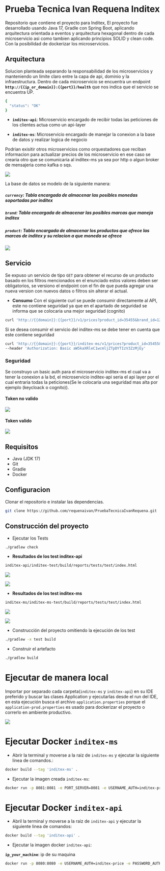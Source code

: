 
# Prueba Tecnica Ivan Requena Inditex

Repositorio que contiene el proyecto para Inditex, El proyecto fue desarrollado usando Java 17, Gradle con Spring Boot, aplicando  arquitectura orientada a eventos y arquitectura hexagonal dentro de cada microservicio asi como tambien aplicando principios SOLID y clean code. Con la posibilidad de dockerizar los microservicios.

## Arquitectura

Solucion planteada separando la responsabilidad de los microservicios y manteniendo un límite claro entre la capa de api, dominio y la infraestructura. Dentro de cada microservicio se encuentra un endpoint 
**`http://{{ip_or_domain}}:{{port}}/health`** que nos indica que el servicio se encuentra UP.

```bash
{
  "status": "OK"
}
```

* **`inditex-api`**: Microservicio encargado de recibir todas las peticiones de los clientes actua como un api-layer

* **`inditex-ms`**: Microservicio encargado de manejar la conexion a la base de datos y realizar logica de negocio

Podrian exisitir otros microservicios como orquestadores que reciban informacion para actualizar precios de los microservicio en ese caso se crearia otro que se comunicaria al inditex-ms ya sea por http o algun broker de mensajeria como kafka o sqs.

![](https://github.com/requenaivan/PruebaTecnicaIvanRequena/blob/main/Diagrama.png?raw=true)

La base de datos se modelo de la siguiente manera:

##### `currency`: Tabla encargada de almacenar las posibles monedas soportadas por inditex
##### `brand`: Tabla encargada de almacenar las posibles marcas que maneja inditex
##### `product`: Tabla encargada de almacenar los productos que ofrece las marcas de inditex y su relacion a que moneda se ofrece

 ![](https://github.com/requenaivan/PruebaTecnicaIvanRequena/blob/main/bd.png?raw=true)

## Servicio

Se expuso un servicio de tipo `GET` para obtener el recurso de un producto basado en los filtros mencionados en el enunciado estos valores deben ser obligatorios, se versiono el endpoint con el fin de que pueda agregar una nueva version con nuevos datos o filtros sin alterar el actual.

* **Consumo**
Con el siguiente curl se puede consumir directamente al API, este no contiene seguridad ya que en el apartado de seguridad se informa que se colocaria una mejor seguridad (cognito)

```bash
curl 'http://{{domain}}:{{port}}/v1/prices?product_id=35455&brand_id=12&application_date=2020-06-14-16.00.00'
```

Si se desea consumir el servicio del inditex-ms se debe tener en cuenta que este contiene seguridad

```bash
curl 'http://{{domain}}:{{port}}/inditex-ms/v1/prices?product_id=35455&brand_id=1&application_date=2020-06-14-16.00.00' \
--header 'Authorization: Basic aW5kaXRleC1wcmljZTpDYTIzV3ZzMjEy'
```

### Seguridad

Se construyo un basic auth para el microservicio inditex-ms el cual va a tener la conexion a la bd, el microservicio inditex-api seria el api layer por el cual entraria todas la peticiones(Se le colocaria una seguridad mas alta por ejemplo (keycloack o cognito)).

#### Token no valido

![](https://github.com/requenaivan/PruebaTecnicaIvanRequena/blob/main/token_not_valid.png?raw=true)

#### Token valido

![](https://github.com/requenaivan/PruebaTecnicaIvanRequena/blob/main/getPrice.png?raw=true)

## Requisitos

* Java (JDK 17)
* Git
* Gradle
* Docker

## Configuracion
Clonar el repositorio e instalar las dependencias.
```bash
git clone https://github.com/requenaivan/PruebaTecnicaIvanRequena.git
```

## Construcción del proyecto

* Ejecutar los Tests

```bash
./gradlew check
```
* **Resultados de los test inditex-api**
```bash
inditex-api/inditex-test/build/reports/tests/test/index.html
```
![](https://github.com/requenaivan/PruebaTecnicaIvanRequena/blob/main/test_api.png?raw=true)

![](https://github.com/requenaivan/PruebaTecnicaIvanRequena/blob/main/test_api_price.png?raw=true)

* **Resultados de los test inditex-ms**
```bash
inditex-ms/inditex-ms-test/build/reports/tests/test/index.html
```
![](https://github.com/requenaivan/PruebaTecnicaIvanRequena/blob/main/test_ms.png?raw=true)

![](https://github.com/requenaivan/PruebaTecnicaIvanRequena/blob/main/test_ms_price.png?raw=true)

* Construcción del proyecto omitiendo la ejecución de los test

```bash
./gradlew -x test build 
```

* Construir el artefacto
```bash
./gradlew build 
```

# Ejecutar de manera local
Importar por separado cada carpeta(`inditex-ms` y `inditex-api`) en su IDE preferido y buscar las clases Application y ejecutarlas desde el run del IDE, en esta ejecución busca el archivo  `application.properties` porque el `application-prod.properties` es usado para dockerizar el proyecto o correrlo en ambiente productivo.

![](https://github.com/requenaivan/PruebaTecnicaIvanRequena/blob/main/run_app.png?raw=true)

# Ejecutar Docker `inditex-ms`

* Abrir la terminal y moverse a la raiz de `inditex-ms` y ejecutar la siguiente linea de comandos.:

```bash
docker build --tag 'inditex-ms' . 
```

* Ejecutar la imagen creada `inditex-ms`:
```bash
docker run -p 8081:8081 -e PORT_SERVER=8081 -e USERNAME_AUTH=inditex-price -e PASSWORD_AUTH=Ca23Wvs212 inditex-ms
```


# Ejecutar Docker `inditex-api`

* Abril la terminal y moverse a la raiz de `inditex-api` y ejecutar la siguiente linea de comandos:

```bash
docker build --tag 'inditex-api' . 
```

* Ejecutar la imagen docker `inditex-api`:
  
**`ip_your_machine`**: ip de su maquina
```bash
docker run -p 8080:8080 -e USERNAME_AUTH=inditex-price -e PASSWORD_AUTH=Ca23Wvs212 -e URL_BASE_INDITEX_MS=http://{{ip_your_machine}}:8081/inditex-ms inditex-api
```

